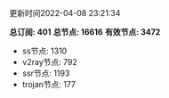 更新时间2022-04-08 23:21:34

**总订阅: 401**
**总节点: 16616**
**有效节点: 3472**
- ss节点: 1310
- v2ray节点: 792
- ssr节点: 1193
- trojan节点: 177
